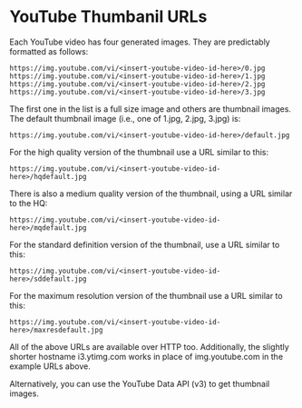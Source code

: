 # YouTube Thumbanil URLs

Each YouTube video has four generated images. They are predictably formatted as follows:

	https://img.youtube.com/vi/<insert-youtube-video-id-here>/0.jpg
	https://img.youtube.com/vi/<insert-youtube-video-id-here>/1.jpg
	https://img.youtube.com/vi/<insert-youtube-video-id-here>/2.jpg
	https://img.youtube.com/vi/<insert-youtube-video-id-here>/3.jpg

The first one in the list is a full size image and others are thumbnail images. The default thumbnail image (i.e., one of 1.jpg, 2.jpg, 3.jpg) is:

	https://img.youtube.com/vi/<insert-youtube-video-id-here>/default.jpg

For the high quality version of the thumbnail use a URL similar to this:

	https://img.youtube.com/vi/<insert-youtube-video-id-here>/hqdefault.jpg

There is also a medium quality version of the thumbnail, using a URL similar to the HQ:

	https://img.youtube.com/vi/<insert-youtube-video-id-here>/mqdefault.jpg

For the standard definition version of the thumbnail, use a URL similar to this:

	https://img.youtube.com/vi/<insert-youtube-video-id-here>/sddefault.jpg

For the maximum resolution version of the thumbnail use a URL similar to this:

	https://img.youtube.com/vi/<insert-youtube-video-id-here>/maxresdefault.jpg

All of the above URLs are available over HTTP too. Additionally, the slightly shorter hostname i3.ytimg.com works in place of img.youtube.com in the example URLs above.

Alternatively, you can use the YouTube Data API (v3) to get thumbnail images.
